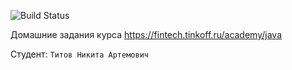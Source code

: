 ![Build Status](https://github.com/AsuraAllure/BTJ/actions/workflows/build.yml/badge.svg)

Домашние задания курса https://fintech.tinkoff.ru/academy/java

Студент: `Титов Никита Артемович`
